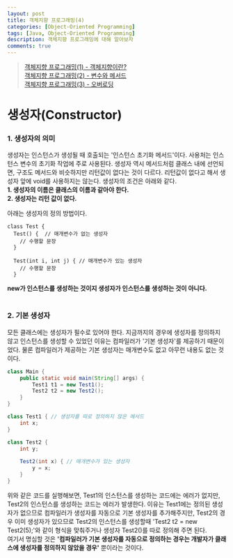```yaml
---
layout: post
title: 객체지향 프로그래밍(4)
categories: [Object-Oriented Programming]
tags: [Java, Object-Oriented Programming]
description: 객체지향 프로그래밍에 대해 알아보자
comments: true
---
```


> [객체지향 프로그래밍(1) - 객체지향이란?](https://keencho.github.io/object-oriented%20programming/2019/03/31/java-%EA%B0%9D%EC%B2%B4%EC%A7%80%ED%96%A51.html)  
> [객체지향 프로그래밍(2) - 변수와 메서드](https://keencho.github.io/object-oriented%20programming/2019/04/02/java-%EA%B0%9D%EC%B2%B4%EC%A7%80%ED%96%A52.html)  
> [객체지향 프로그래밍(3) - 오버로딩](https://keencho.github.io/object-oriented%20programming/2019/04/05/java-%EA%B0%9D%EC%B2%B4%EC%A7%80%ED%96%A53.html)  

# **생성자(Constructor)**  
### 1. 생성자의 의미  
생성자는 인스턴스가 생성될 때 호출되는 '인스턴스 초기화 메서드'이다. 사용처는 인스턴스 변수의 초기화 작업에 주로 사용된다. 생성자 역시 메서드처럼 클래스 내에 선언되면, 구조도 메서드와 비슷하지만 리턴값이 없다는 것이 다르다. 리턴값이 없다고 해서 생성자 앞에 void를 사용하지는 않는다. 생성자의 조건은 아래와 같다.  
**1. 생성자의 이름은 클래스의 이름과 같아야 한다.**  
**2. 생성자는 리턴 값이 없다.**

아래는 생성자의 정의 방법이다.  
~~~
class Test {
  Test() {  // 매개변수가 없는 생성자
    // 수행할 문장
  }
  
  Test(int i, int j) { // 매개변수가 있는 생성자
    // 수행할 문장
  }
~~~  
**new가 인스턴스를 생성하는 것이지 생성자가 인스턴스를 생성하는 것이 아니다.**  
<br>  
### 2. 기본 생성자  
모든 클래스에는 생성자가 필수로 있어야 한다. 지금까지의 경우에 생성자를 정의하지 않고 인스턴스를 생성할 수 있었던 이유는 컴파일러가 '기본 생성자'를 제공하기 때문이었다. 물론 컴파일러가 제공하는 기본 생성자는 매개변수도 없고 아무런 내용도 없는 것이다.  
~~~java
class Main {
	public static void main(String[] args) {
		Test1 t1 = new Test1();
		Test2 t2 = new Test2();
	}
}

class Test1 { // 생성자를 따로 정의하지 않은 메서드
	int x;
}

class Test2 {
	int y;
	
	Test2(int x) { // 매개변수가 있는 생성자
		y = x;
	}
}
~~~  
위와 같은 코드를 실행해보면, Test1의 인스턴스를 생성하는 코드에는 에러가 없지만, Test2의 인스턴스를 생성하는 코드는 에러가 발생한다. 이유는 Test1에는 정의된 생성자가 없으므로 컴파일러가 생성자를 자동으로 기본 생성자를 추가해주지만, Test2의 경우 이미 생성자가 있으므로 Test2의 인스턴스를 생성할때 'Test2 t2 = new Test2(5);'와 같이 형식을 맞춰주거나 생성자 Test2()를  따로 정의해 주면 된다.  
여기서 명심할 것은 **'컴파일러가 기본 생성자를 자동으로 정의하는 경우는 개발자가 클래스에 생성자를 정의하지 않았을 경우'** 뿐이라는 것이다.
